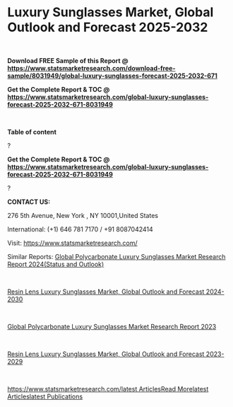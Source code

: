 <h1>Luxury Sunglasses Market, Global Outlook and Forecast 2025-2032</h1><br/><p><strong>Download FREE Sample of this Report @ <a href="https://www.statsmarketresearch.com/download-free-sample/8031949/global-luxury-sunglasses-forecast-2025-2032-671">https://www.statsmarketresearch.com/download-free-sample/8031949/global-luxury-sunglasses-forecast-2025-2032-671</a></strong></p>
 
 
 
 <div><b>Get the Complete Report & TOC @ <a href="https://www.statsmarketresearch.com/global-luxury-sunglasses-forecast-2025-2032-671-8031949">https://www.statsmarketresearch.com/global-luxury-sunglasses-forecast-2025-2032-671-8031949</a></b></div>
 
 
 
 <p><br />
 
 <b>Table of content</b></p>
 
 
 
 <p>? </p>
 
 
 
 <div><b>Get the Complete Report & TOC @ <a href="https://www.statsmarketresearch.com/global-luxury-sunglasses-forecast-2025-2032-671-8031949">https://www.statsmarketresearch.com/global-luxury-sunglasses-forecast-2025-2032-671-8031949</a></b></div>
 
 
 
 <p>? </p>
 
 
 
 <p><b>CONTACT US:</b><br />
 
 276 5th Avenue, New York , NY 10001,United States<br />
 
 International: (+1) 646 781 7170 / +91 8087042414<br />
 
 Visit: <a href="https://www.statsmarketresearch.com/">https://www.statsmarketresearch.com/</a><br />
 
 Similar Reports: <a href="https://www.statsmarketresearch.com/global-luxury-sunglasses-forecast-2025-2032-671-8031949">Global Polycarbonate Luxury Sunglasses Market Research Report 2024(Status and Outlook)</a><br />
 
 <br />
 
 <a href="https://www.statsmarketresearch.com/global-luxury-sunglasses-forecast-2025-2032-671-8031949">Resin Lens Luxury Sunglasses Market, Global Outlook and Forecast 2024-2030</a><br />
 
 <br />
 
 <a href="https://www.statsmarketresearch.com/global-luxury-sunglasses-forecast-2025-2032-671-8031949">Global Polycarbonate Luxury Sunglasses Market Research Report 2023</a><br />
 
 <br />
 
 <a href="https://www.statsmarketresearch.com/global-luxury-sunglasses-forecast-2025-2032-671-8031949">Resin Lens Luxury Sunglasses Market, Global Outlook and Forecast 2023-2029</a><br />
 
 <br />
 
 <a href="https://gyeongbokgung.com">https://www.statsmarketresearch.com/</a><a href="https://hallyeomaritime.com">latest Articles</a><a href="https://jingwansa.com">Read More</a><a href="https://nguoiviet.jp/">latest Articles</a><a href="https://www.intelmarketresearch.com/">latest Publications</a></p>